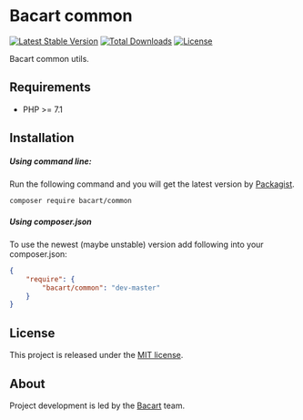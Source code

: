 Bacart common
=============
[![Latest Stable Version](https://poser.pugx.org/bacart/common/v/stable.png)](https://packagist.org/packages/bacart/common)
[![Total Downloads](https://poser.pugx.org/bacart/common/downloads.svg)](https://packagist.org/packages/bacart/common)
[![License](https://poser.pugx.org/bacart/common/license.svg)](https://packagist.org/packages/bacart/common)

Bacart common utils.

Requirements
------------
 - PHP >= 7.1
 
Installation
------------
##### Using command line:
Run the following command and you will get the latest version by [Packagist][1].

```bash
composer require bacart/common
```

##### Using composer.json
To use the newest (maybe unstable) version add following into your composer.json:

```json
{
    "require": {
        "bacart/common": "dev-master"
    }
}
```

License
-------
This project is released under the [MIT license](LICENSE).

About
-----
Project development is led by the [Bacart][2] team.

[1]: https://packagist.org/packages/bacart/common
[2]: https://github.com/bacart
